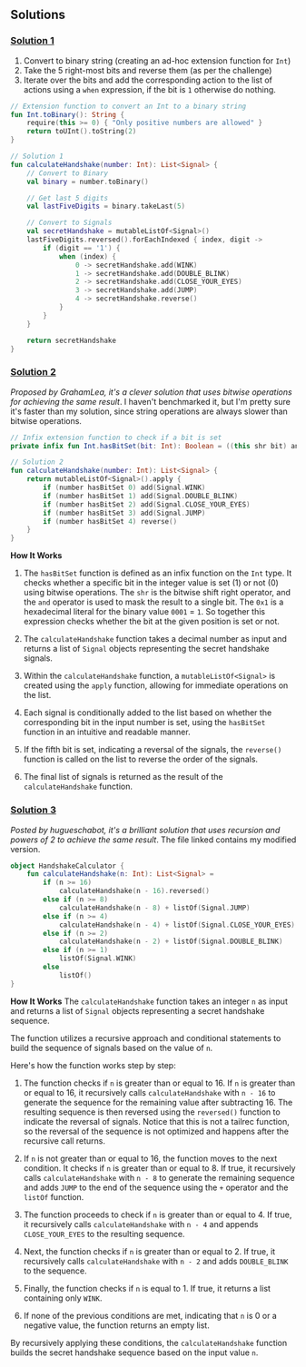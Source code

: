 ## Solutions

### [Solution 1](./src/main/kotlin/SecretHandshake.kt)

1. Convert to binary string (creating an ad-hoc extension function for `Int`)
2. Take the 5 right-most bits and reverse them (as per the challenge)
3. Iterate over the bits and add the corresponding action to the list of actions
   using a `when` expression, if the bit is `1` otherwise do nothing.

~~~kotlin
// Extension function to convert an Int to a binary string
fun Int.toBinary(): String {
    require(this >= 0) { "Only positive numbers are allowed" }
    return toUInt().toString(2)
}

// Solution 1
fun calculateHandshake(number: Int): List<Signal> {
    // Convert to Binary
    val binary = number.toBinary()

    // Get last 5 digits
    val lastFiveDigits = binary.takeLast(5)

    // Convert to Signals
    val secretHandshake = mutableListOf<Signal>()
    lastFiveDigits.reversed().forEachIndexed { index, digit ->
        if (digit == '1') {
            when (index) {
                0 -> secretHandshake.add(WINK)
                1 -> secretHandshake.add(DOUBLE_BLINK)
                2 -> secretHandshake.add(CLOSE_YOUR_EYES)
                3 -> secretHandshake.add(JUMP)
                4 -> secretHandshake.reverse()
            }
        }
    }

    return secretHandshake
}
~~~

### [Solution 2](./src/main/kotlin/HandshakeCalculator_2.kt)

*Proposed by GrahamLea, it's a clever solution that uses bitwise operations for achieving the same result*.
I haven't benchmarked it, but I'm pretty sure it's faster than my solution, since string operations are
always slower than bitwise operations.

~~~kotlin
// Infix extension function to check if a bit is set
private infix fun Int.hasBitSet(bit: Int): Boolean = ((this shr bit) and 0x1) == 1

// Solution 2
fun calculateHandshake(number: Int): List<Signal> {
    return mutableListOf<Signal>().apply {
        if (number hasBitSet 0) add(Signal.WINK)
        if (number hasBitSet 1) add(Signal.DOUBLE_BLINK)
        if (number hasBitSet 2) add(Signal.CLOSE_YOUR_EYES)
        if (number hasBitSet 3) add(Signal.JUMP)
        if (number hasBitSet 4) reverse()
    }
}
~~~

**How It Works**

1. The `hasBitSet` function is defined as an infix function on the `Int` type. It checks whether a specific bit in the
   integer value is set (1) or not (0) using bitwise operations. The `shr` is the bitwise shift right operator, and the
   `and` operator is used to mask the result to a single bit. The `0x1` is a hexadecimal literal for the binary value
   `0001` = `1`. So together this expression checks whether the bit at the given position is set or not.

2. The `calculateHandshake` function takes a decimal number as input and returns a list of `Signal` objects representing
   the secret handshake signals.

3. Within the `calculateHandshake` function, a `mutableListOf<Signal>` is created using the `apply` function, allowing
   for immediate operations on the list.

4. Each signal is conditionally added to the list based on whether the corresponding bit in the input number is set,
   using the `hasBitSet` function in an intuitive and readable manner.

5. If the fifth bit is set, indicating a reversal of the signals, the `reverse()` function is called on the list to
   reverse the order of the signals.

6. The final list of signals is returned as the result of the `calculateHandshake` function.

### [Solution 3](./src/main/kotlin/HandshakeCalculator_3.kt)

*Posted by hugueschabot, it's a brilliant solution that uses recursion and powers of 2 to achieve the same result*.
The file linked contains my modified version.

~~~kotlin
object HandshakeCalculator {
    fun calculateHandshake(n: Int): List<Signal> =
        if (n >= 16)
            calculateHandshake(n - 16).reversed()
        else if (n >= 8)
            calculateHandshake(n - 8) + listOf(Signal.JUMP)
        else if (n >= 4)
            calculateHandshake(n - 4) + listOf(Signal.CLOSE_YOUR_EYES)
        else if (n >= 2)
            calculateHandshake(n - 2) + listOf(Signal.DOUBLE_BLINK)
        else if (n >= 1)
            listOf(Signal.WINK)
        else
            listOf()
}
~~~

**How It Works**
The `calculateHandshake` function takes an integer `n` as input and returns a list of `Signal` objects representing a
secret handshake sequence.

The function utilizes a recursive approach and conditional statements to build the sequence of signals based on the
value of `n`.

Here's how the function works step by step:

1. The function checks if `n` is greater than or equal to 16. If `n` is greater than or equal to 16, it recursively
   calls `calculateHandshake` with `n - 16` to generate the sequence for the remaining value after subtracting 16. The
   resulting sequence is then reversed using the `reversed()` function to indicate the reversal of signals. Notice that
   this is not a tailrec function, so the reversal of the sequence is not optimized and happens after the recursive
    call returns.

2. If `n` is not greater than or equal to 16, the function moves to the next condition. It checks if `n` is greater than
   or equal to 8. If true, it recursively calls `calculateHandshake` with `n - 8` to generate the remaining sequence and
   adds `JUMP` to the end of the sequence using the `+` operator and the `listOf` function.

3. The function proceeds to check if `n` is greater than or equal to 4. If true, it recursively
   calls `calculateHandshake` with `n - 4` and appends `CLOSE_YOUR_EYES` to the resulting sequence.

4. Next, the function checks if `n` is greater than or equal to 2. If true, it recursively calls `calculateHandshake`
   with `n - 2` and adds `DOUBLE_BLINK` to the sequence.

5. Finally, the function checks if `n` is equal to 1. If true, it returns a list containing only `WINK`.

6. If none of the previous conditions are met, indicating that `n` is 0 or a negative value, the function returns an
   empty list.

By recursively applying these conditions, the `calculateHandshake` function builds the secret handshake sequence based
on the input value `n`.
